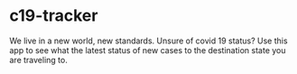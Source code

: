 # c19-tracker
We live in a new world, new standards.  Unsure of covid 19 status?  Use this app to see what the latest status of new cases to the destination state you are traveling to.
